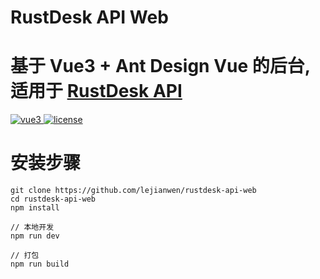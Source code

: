# RustDesk API Web
# 基于 Vue3 + Ant Design Vue 的后台, 适用于 [RustDesk API](https://github.com/lejianwen/rustdesk-api)

<a href="https://github.com/vuejs/vue-next">
    <img src="https://img.shields.io/badge/vue-^3.2.16-brightgreen.svg" alt="vue3">
  </a>

  <a href="https://github.com/lejianwen/Gwen-admin/blob/master/LICENSE">
    <img src="https://img.shields.io/github/license/mashape/apistatus.svg" alt="license">
  </a>

# 安装步骤

```shell
git clone https://github.com/lejianwen/rustdesk-api-web
cd rustdesk-api-web   
npm install

// 本地开发
npm run dev

// 打包
npm run build

```
